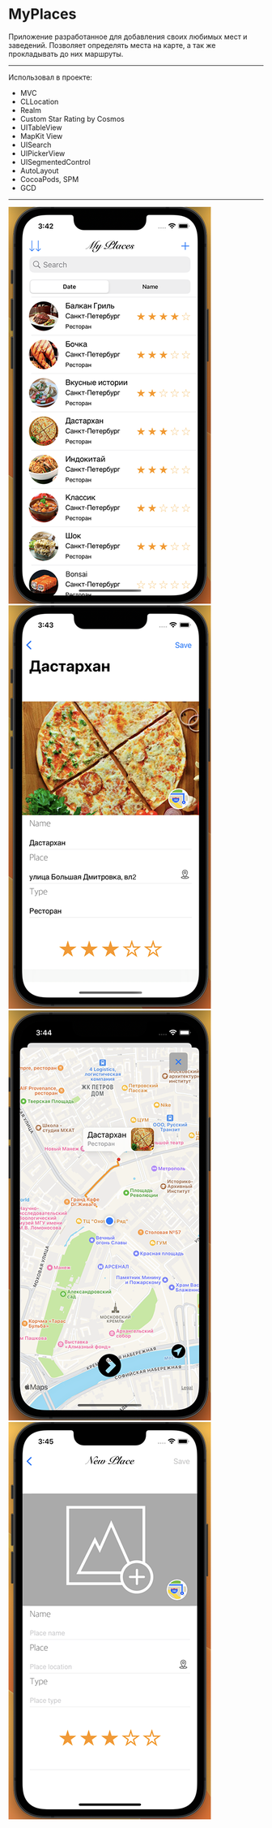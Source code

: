 # MyPlaces
Приложение разработанное для добавления своих любимых мест и заведений.
Позволяет определять места на карте, а так же прокладывать до них маршруты. 
 
 ---
 Использовал в проекте:

* MVC
* CLLocation
* Realm
* Custom Star Rating by Cosmos 
* UITableView
* MapKit View
* UISearch
* UIPickerView
* UISegmentedControl
* AutoLayout
* CocoaPods, SPM
* GCD

---
![mainVC](https://github.com/AlexKolch/MyPlaces/blob/Main_develop/Screen/1.%20mainVCaa.png)
![SecondVC](https://github.com/AlexKolch/MyPlaces/blob/Main_develop/Screen/2.%20SecondVC.png)
![ThirdVC](https://github.com/AlexKolch/MyPlaces/blob/Main_develop/Screen/3.%20ThirdVC.png)
![NewPlaceVC](https://github.com/AlexKolch/MyPlaces/blob/Main_develop/Screen/4.%20NewPlaceVC.png)
